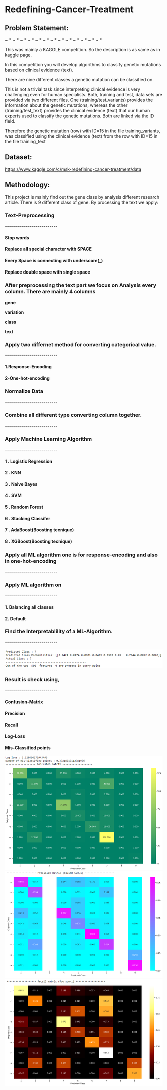 # Redefining-Cancer-Treatment


## Problem Statement:
~ * ~ * ~ * ~ * ~ * ~ * ~ * ~ * ~ * ~ * ~ * ~ * ~ *

This was mainly a KAGGLE competition. So the description is as same as in kaggle page.

In this competition you will develop algorithms to classify genetic mutations based on clinical evidence (text).

There are nine different classes a genetic mutation can be classified on.

This is not a trivial task since interpreting clinical evidence is very challenging even for human specialists. Both, training and test, data sets are provided via two different files. One (training/test_variants) provides the information about the genetic mutations, whereas the other (training/test_text) provides the clinical evidence (text) that our human experts used to classify the genetic mutations. Both are linked via the ID field.

Therefore the genetic mutation (row) with ID=15 in the file training_variants, was classified using the clinical evidence (text) from the row with ID=15 in the file training_text






## Dataset:

https://www.kaggle.com/c/msk-redefining-cancer-treatment/data




## Methodology:

This project is mainly find out the gene class by analysis different research article. There is 9 different class of gene. By processing the text we apply:



### Text-Preprocessing
_-_-_-_-_-_-_-_-_-_-_-_-_-_-_-_-_-_-_-_-_-_-_-_-_-_-

#### Stop words
    
#### Replace all special character with SPACE

#### Every Space is connecting with underscore(_)

#### Replace double space with single space





    
### After preprocessing the text part we focus on Analysis every column. There are mainly 4 columns 
   **gene**
   
   **variation**
   
   **class**
   
   **text**



### Apply two differnet method for converting categorical value.
_-_-_-_-_-_-_-_-_-_-_-_-_-_-_-_-_-_-_-_-_-_-_-_-_-_-


#### 1.Response-Encoding

#### 2-One-hot-encoding





### Normalize Data
_-_-_-_-_-_-_-_-_-_-_-_-_-_-_-_-_-_-_-_-_-_-_-_-_-_-


### Combine all different type converting column together.
_-_-_-_-_-_-_-_-_-_-_-_-_-_-_-_-_-_-_-_-_-_-_-_-_-_-


### Apply Machine Learning Algorithm
_-_-_-_-_-_-_-_-_-_-_-_-_-_-_-_-_-_-_-_-_-_-_-_-_-_-

#### 1 . Logistic Regression

#### 2 . KNN

#### 3 . Naive Bayes

#### 4 . SVM

#### 5 . Random Forest

#### 6 . Stacking Classifer

#### 7 . AdaBoost(Boosting tecnique)

#### 8 . XGBoost(Boosting tecnique)




### Apply all ML algorithm one is for response-encoding and also in one-hot-encoding
_-_-_-_-_-_-_-_-_-_-_-_-_-_-_-_-_-_-_-_-_-_-_-_-_-_-



### Apply ML algorithm on
_-_-_-_-_-_-_-_-_-_-_-_-_-_-_-_-_-_-_-_-_-_-_-_-_-_-

#### 1. Balancing all classes

#### 2. Default





### Find the Interpretablility of a ML-Algorithm.
_-_-_-_-_-_-_-_-_-_-_-_-_-_-_-_-_-_-_-_-_-_-_-_-_-_-


![](https://github.com/LIMON100/Redefining-Cancer-Treatment/blob/master/images/intr.PNG?raw=true)


### Result is check using,
_-_-_-_-_-_-_-_-_-_-_-_-_-_-_-_-_-_-_-_-_-_-_-_-_-_-

#### Confusion-Matrix 

#### Precision

#### Recall

#### Log-Loss

#### Mis-Classified points



![](https://github.com/LIMON100/Redefining-Cancer-Treatment/blob/master/images/conmat.PNG?raw=true)
![](https://github.com/LIMON100/Redefining-Cancer-Treatment/blob/master/images/pm.PNG?raw=true)
![](https://github.com/LIMON100/Redefining-Cancer-Treatment/blob/master/images/rm.PNG?raw=true)

